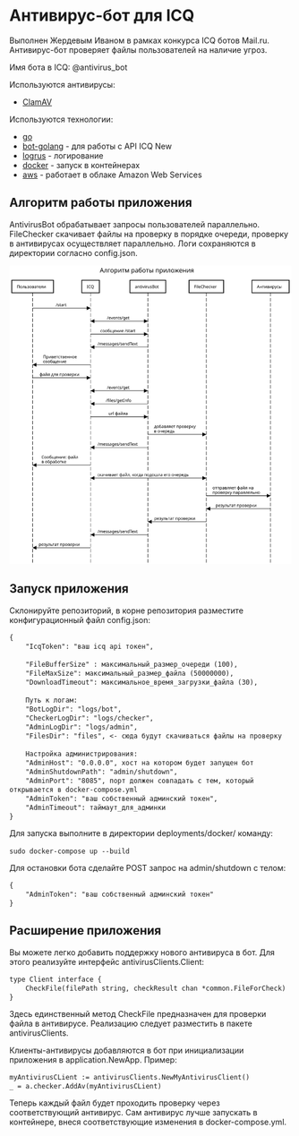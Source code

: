 Антивирус-бот для ICQ
=====================

Выполнен Жердевым Иваном в рамках конкурса ICQ ботов Mail.ru.
Антивирус-бот проверяет файлы пользователей на наличие угроз. 

Имя бота в ICQ: @antivirus_bot

Используются антивирусы:

+ [ClamAV](https://www.clamav.net/)

Используются технологии:

+ [go](https://golang.org/)
+ [bot-golang](https://github.com/mail-ru-im/bot-golang) - для работы с API ICQ New
+ [logrus](https://github.com/sirupsen/logrus) - логирование
+ [docker](https://www.docker.com/) - запуск в контейнерах
+ [aws](https://aws.amazon.com) - работает в облаке Amazon Web Services

Алгоритм работы приложения
--------------------------

AntivirusBot обрабатывает запросы пользователей параллельно.
FileChecker скачивает файлы на проверку в порядке очереди,
проверку в антивирусах осуществляет параллельно. 
Логи сохраняются в директории согласно config.json. 

![flow image](flow.svg)

Запуск приложения
-----------------

Склонируйте репозиторий, в корне репозитория разместите конфигурационный файл config.json:

```
{
    "IcqToken": "ваш icq api токен",
   
    "FileBufferSize" : максимальный_размер_очереди (100),
    "FileMaxSize": максимальный_размер_файла (50000000),
    "DownloadTimeout": максимальное_время_загрузки_файла (30),
   
    Путь к логам:
    "BotLogDir": "logs/bot",
    "CheckerLogDir": "logs/checker",
    "AdminLogDir": "logs/admin",
    "FilesDir": "files", <- сюда будут скачиваться файлы на проверку
   
    Настройка администрирования:
    "AdminHost": "0.0.0.0", хост на котором будет запущен бот
    "AdminShutdownPath": "admin/shutdown",
    "AdminPort": "8085", порт должен совпадать с тем, который открывается в docker-compose.yml
    "AdminToken": "ваш собственный админский токен",
    "AdminTimeout": таймаут_для_админки
}
```

Для запуска выполните в директории deployments/docker/ команду: 

```sudo docker-compose up --build```

Для остановки бота сделайте POST запрос на admin/shutdown с телом:
```
{
    "AdminToken": "ваш собственный админский токен"
}
```

Расширение приложения
---------------------

Вы можете легко добавить поддержку нового антивируса в бот. 
Для этого реализуйте интерфейс antivirusClients.Client:
```
type Client interface {
	CheckFile(filePath string, checkResult chan *common.FileForCheck)
}
```

Здесь единственный метод CheckFile предназначен для проверки файла в антивирусе.
Реализацию следует разместить в пакете antivirusClients.

Клиенты-антивирусы добавляются в бот при инициализации приложения в application.NewApp. 
Пример:
```
myAntivirusCLient := antivirusClients.NewMyAntivirusClient()
_ = a.checker.AddAv(myAntivirusCLient)
```
Теперь каждый файл будет проходить проверку через соответствующий антивирус.
Сам антивирус лучше запускать в контейнере, внеся соответствующие изменения в docker-compose.yml.
